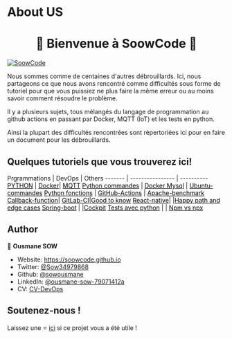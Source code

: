 # About US

<h1 align="center">👐 Bienvenue à SoowCode 👐 </h1>
<p>
  <a href="https://soowcode.github.io/" target="_blank">
    <img alt="SoowCode" src="https://img.shields.io/badge/website-yes-brightgreen.svg" />
  </a>
   
</p>

Nous sommes comme de centaines d'autres débrouillards. Ici, nous partageons ce que nous avons rencontré comme difficultés sous forme de tutoriel pour que vous puissiez ne plus faire la même erreur ou au moins savoir comment résoudre le problème.

Il y a plusieurs sujets, tous mélangés du langage de programmation au github actions en passant par Docker, MQTT (IoT) et les tests en python.

Ainsi la plupart des difficultés rencontrées sont répertoriées ici pour en faire un document pour les débrouillards.

<h2> Quelques tutoriels que vous trouverez ici!</h2>
Prgrammations | DevOps | Others      
------- | ---------------- | ---------- 
<a  style="text-decoration: underline; color:black"  href="https://soowcode.github.io/python-/">PYTHON</a>  | <a  style="text-decoration: underline; color:black"  href="https://soowcode.github.io/docker-/">Docker</a>| <a  style="text-decoration: underline; color:black"  href="https://soowcode.github.io/MQTT/" >MQTT</a> 
<a  style="text-decoration: underline; color:black"  href="https://soowcode.github.io/python-commandes/">Python commandes</a>  | <a  style="text-decoration: underline; color:black"  href="https://soowcode.github.io/docker-mysql/">Docker Mysql</a>        | <a  style="text-decoration: underline; color:black"  href="https://soowcode.github.io/Ubuntu-commandes/" >Ubuntu-commandes</a>       
<a  style="text-decoration: underline; color:black"  href="https://soowcode.github.io/python-functions/">Python fonctions</a>   | <a  style="text-decoration: underline; color:black"  href="https://soowcode.github.io/github-actions/">GitHub-Actions</a> | <a  style="text-decoration: underline; color:black"  href="https://soowcode.github.io/apache-benchmark/">Apache-benchmark</a>
 <a  style="text-decoration: underline; color:black"  href="https://soowcode.github.io/callback-function/" >Callback-function</a>| <a  style="text-decoration: underline; color:black"  href="https://soowcode.github.io/gitlab_ci/">GitLab-CI</a>|<a  style="text-decoration: underline; color:black"  href="https://soowcode.github.io/good-to-know/">Good to know</a>
<a  style="text-decoration: underline; color:black"  href="https://soowcode.github.io/react-native/">React-native</a>|  |<a  style="text-decoration: underline; color:black"  href="https://soowcode.github.io/happy-path-and-edge-cases/" >Happy path and edge cases</a>
<a  style="text-decoration: underline; color:black"  href="https://soowcode.github.io/spring-boot/" >Spring-boot</a> |  |<a  style="text-decoration: underline; color:black"  href="https://thanos.savoirguinee.com/cockpit/">Cockpit</a>
<a  style="text-decoration: underline; color:black"  href="https://soowcode.github.io/tests/">Tests avec python</a> |  | <a  style="text-decoration: underline; color:black"  href="https://soowcode.github.io/npm-vs-npx/">Npm vs npx</a>



<h2> Author</h2>

👤 **Ousmane SOW**

- Website: https://soowcode.github.io
- Twitter: [@Sow34979868](https://twitter.com/Sow34979868)
- Github: [@sowousmane](https://github.com/sowousmane)
- LinkedIn: [@ousmane-sow-79071412a](https://www.linkedin.com/in/ousmane-sow-79071412a/)
- CV: [CV-DevOps](https://soowcode.github.io/files/cv/CV_Ousmane_SOW.pdf)

<h2>Soutenez-nous !</h2>

Laissez une ⭐️ [ici](https://github.com/sowousmane) si ce projet vous a été utile !
